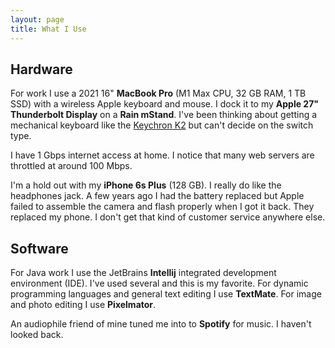 ```yaml
---
layout: page
title: What I Use
---
```


## Hardware

For work I use a 2021 16" **MacBook Pro** (M1 Max CPU, 32 GB RAM, 1 TB SSD) with a wireless Apple keyboard and mouse. I dock it to my **Apple 27" Thunderbolt Display** on a **Rain mStand**. I've been thinking about getting a mechanical keyboard like the [Keychron K2](https://www.keychron.com/collections/keyboard/products/keychron-k2-wireless-mechanical-keyboard) but can't decide on the switch type.

I have 1 Gbps internet access at home. I notice that many web servers are throttled at around 100 Mbps.

I'm a hold out with my **iPhone 6s Plus** (128 GB). I really do like the headphones jack. A few years ago I had the battery replaced but Apple failed to assemble the camera and flash properly when I got it back. They replaced my phone. I don't get that kind of customer service anywhere else.

## Software

For Java work I use the JetBrains **Intellij** integrated development environment (IDE). I've used several and this is my favorite. For dynamic programming languages and general text editing I use **TextMate**. For image and photo editing I use **Pixelmator**.

An audiophile friend of mine tuned me into to **Spotify** for music. I haven't looked back.
